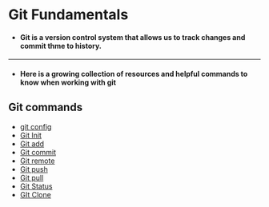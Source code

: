 # Git Fundamentals
- #### Git is a version control system that allows us to track changes and commit thme to history.
---
- #### Here is a growing collection of resources and helpful commands to know when working with git

## Git commands

- [git config](./Commands/Config.md)
- [Git Init](./Commands/Init.md)
- [Git add](./Commands/Add.md)
- [Git commit](./Commands/commit.md)
- [Git remote](./Commands/remote.md)
- [Git push](./Commands/push.md)
- [Git pull](./Command/pull.md)
- [Git Status](./Command/status)
- [GIt Clone](./Commands/clone.md)

